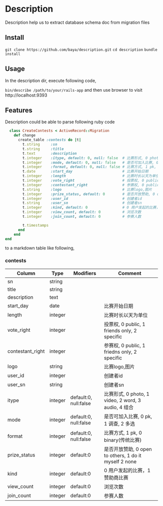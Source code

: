 # Description

Description help us to extract database schema doc from migration files



## Install
`git clone https://github.com/baya/description.git`
`cd description`
`bundle install`


## Usage

In the description dir, execute following code,

`bin/describe /path/to/your/rails-app` and then use browser to visit http://localhost:9393

## Features

Description could be able to parse following ruby code

```ruby
  class CreateContests < ActiveRecord::Migration
	def change
	  create_table :contests do |t|
		t.string     :sn
		t.string     :title
		t.text       :description
		t.integer    :itype, default: 0, null: false  # 比赛形式, 0 photo, 1 video, 2 word, 3 audio, 4 组合
		t.integer    :mode, default: 0, null: false   # 是否可加入比赛, 0 pk, 1 调查, 2 多选
		t.integer    :format, default: 0, null: false # 比赛方式, 1 pk, 0 binary(传统比赛)
		t.date       :start_day                       # 比赛开始日期
		t.integer    :length                          # 比赛时长以天为单位
		t.integer    :vote_right                      # 投票权, 0 public, 1 friends only, 2 specific
		t.integer    :contestant_right                # 参赛权, 0 public, 1 friedns only, 2 specific
		t.string     :logo                            # 比赛logo,图片
		t.integer    :prize_status, default: 0        # 是否开放赞助, 0 open to others, 1 do it myself 2 none
		t.integer    :user_id                         # 创建者id
		t.string     :user_sn                         # 创建者sn
		t.integer    :kind, default: 0                # 0 用户发起的比赛，1 赞助商比赛
		t.integer    :view_count, default: 0          # 浏览次数
		t.integer    :join_count, default: 0          # 参赛人数

		t.timestamps
	  end
	end
end

```

to a markdown table like following,

### contests
Column           | Type    | Modifiers             | Comment                                        
---------------- | ------- | --------------------- | -----------------------------------------------
sn               | string  |                       |                                                
title            | string  |                       |                                                
description      | text    |                       |                                                
start_day        | date    |                       | 比赛开始日期                                         
length           | integer |                       | 比赛时长以天为单位                                      
vote_right       | integer |                       | 投票权, 0 public, 1 friends only, 2 specific      
contestant_right | integer |                       | 参赛权, 0 public, 1 friedns only, 2 specific      
logo             | string  |                       | 比赛logo,图片                                      
user_id          | integer |                       | 创建者id                                          
user_sn          | string  |                       | 创建者sn                                          
itype            | integer | default:0, null:false | 比赛形式, 0 photo, 1 video, 2 word, 3 audio, 4 组合  
mode             | integer | default:0, null:false | 是否可加入比赛, 0 pk, 1 调查, 2 多选                      
format           | integer | default:0, null:false | 比赛方式, 1 pk, 0 binary(传统比赛)                     
prize_status     | integer | default:0             | 是否开放赞助, 0 open to others, 1 do it myself 2 none
kind             | integer | default:0             | 0 用户发起的比赛，1 赞助商比赛                              
view_count       | integer | default:0             | 浏览次数                                           
join_count       | integer | default:0             | 参赛人数                                           

